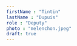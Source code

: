 ```yaml
---
firstName : "Tintin"
lastName : "Dupuis"
role : "Deputy"
photo : "melenchon.jpeg"
draft: true
---
```

